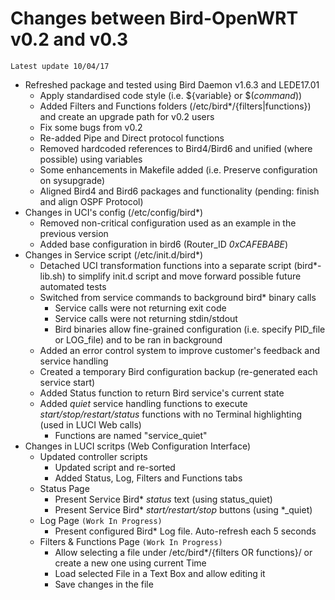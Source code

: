 # Changes between Bird-OpenWRT v0.2 and v0.3

`Latest update 10/04/17`

* Refreshed package and tested using Bird Daemon v1.6.3 and LEDE17.01
   * Apply standardised code style (i.e. ${variable} or $(_command_))
   * Added Filters and Functions folders (/etc/bird\*/{filters|functions}) and create an upgrade path for v0.2 users
   * Fix some bugs from v0.2
   * Re-added Pipe and Direct protocol functions
   * Removed hardcoded references to Bird4/Bird6 and unified (where possible) using variables
   * Some enhancements in Makefile added (i.e. Preserve configuration on sysupgrade)
   * Aligned Bird4 and Bird6 packages and functionality (pending: finish and align OSPF Protocol)
* Changes in UCI's config (/etc/config/bird\*)
  * Removed non-critical configuration used as an example in the previous version
  * Added base configuration in bird6 (Router\_ID _0xCAFEBABE_)
* Changes in Service script (/etc/init.d/bird\*)
  * Detached UCI transformation functions into a separate script (bird\*-lib.sh) to simplify init.d script and move forward possible future automated tests
  * Switched from service commands to background bird\* binary calls
     * Service calls were not returning exit code
     * Service calls were not returning stdin/stdout
     * Bird binaries allow fine-grained configuration (i.e. specify PID\_file or LOG\_file) and to be ran in background
  * Added an error control system to improve customer's feedback and service handling
  * Created a temporary Bird configuration backup (re-generated each service start)
  * Added Status function to return Bird service's current state
  * Added _quiet_ service handling functions to execute _start/stop/restart/status_ functions with no Terminal highlighting (used in LUCI Web calls)
     * Functions are named "service\_quiet"
* Changes in LUCI scritps (Web Configuration Interface)
   * Updated controller scripts
      * Updated script and re-sorted
      * Added Status, Log, Filters and Functions tabs
    * Status Page
      * Present Service Bird\* _status_ text (using status_quiet)
      * Present Service Bird\* _start/restart/stop_ buttons (using \*\_quiet)
    * Log Page `(Work In Progress)`
      * Present configured Bird\* Log file. Auto-refresh each 5 seconds
    * Filters & Functions Page `(Work In Progress)`
      * Allow selecting a file under /etc/bird\*/{filters OR functions}/ or create a new one using current Time
      * Load selected File in a Text Box and allow editing it
      * Save changes in the file
